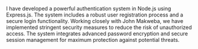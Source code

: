 I have developed a powerful authentication system in Node.js using Express.js. The system includes a robust user registration process and a secure login functionality. Working closely with John Makweba, we have implemented stringent security measures to reduce the risk of unauthorized access. The system integrates advanced password encryption and secure session management for maximum protection against potential threats.
